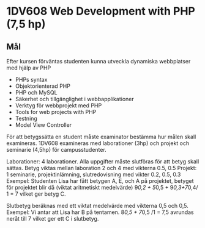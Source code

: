 # 1DV608 Web Development with PHP (7,5 hp)

## Mål 
Efter kursen förväntas studenten kunna utveckla dynamiska webbplatser med hjälp av
PHP
* PHPs syntax
* Objektorienterad PHP
* PHP och MySQL
* Säkerhet och tillgänglighet i webbapplikationer
* Verktyg för webbprojekt med PHP
* Tools for web projects with PHP
* Testning
* Model View Controller

För att betygssätta en student måste examinator bestämma hur målen skall examineras. 
1DV608 examineras med laborationer (3hp) och projekt och seminarie (4,5hp) för campusstudenter. 


Laborationer: 4 laborationer. Alla uppgifter måste slutföras för att betyg skall sättas. 
Betyg viktas mellan laboration 2 och 4 med vikterna 0.5, 0.5
Projekt: 1 seminarie, projektinlämning, slutredovisning med vikter 0.2, 0.5, 0.3
Exempel: Studenten Lisa har fått betygen A, E, och A på projektet, betyget för projektet blir då
(viktat aritmetiskt medelvärde) 9*0,2 + 5*0,5 + 9*0,3+7*0,4/ 1 = 7 vilket ger betyg C.

Slutbetyg beräknas med ett viktat medelvärde med vikterna 0,5 och 0,5. 
Exempel: Vi antar att Lisa har B på tentamen.
8*0,5 + 7*0,5 /1 = 7,5 avrundas neråt till 7 vilket ger ett C i slutbetyg.
